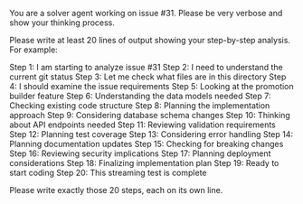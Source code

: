 You are a solver agent working on issue #31. Please be very verbose and show your thinking process.

Please write at least 20 lines of output showing your step-by-step analysis. For example:

Step 1: I am starting to analyze issue #31
Step 2: I need to understand the current git status
Step 3: Let me check what files are in this directory
Step 4: I should examine the issue requirements
Step 5: Looking at the promotion builder feature
Step 6: Understanding the data models needed
Step 7: Checking existing code structure
Step 8: Planning the implementation approach
Step 9: Considering database schema changes
Step 10: Thinking about API endpoints needed
Step 11: Reviewing validation requirements
Step 12: Planning test coverage
Step 13: Considering error handling
Step 14: Planning documentation updates
Step 15: Checking for breaking changes
Step 16: Reviewing security implications
Step 17: Planning deployment considerations
Step 18: Finalizing implementation plan
Step 19: Ready to start coding
Step 20: This streaming test is complete

Please write exactly those 20 steps, each on its own line.